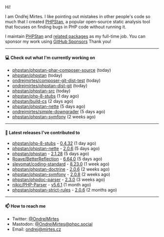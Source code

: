 Hi!

I am Ondřej Mirtes. I like pointing out mistakes in other people's code so much that I created [PHPStan](https://phpstan.org/), a popular open-source static analysis tool that focuses on finding bugs in PHP code without running it.

I maintain [PHPStan](https://github.com/phpstan/phpstan) and [related packages](https://github.com/phpstan/) as my full-time job. You can sponsor my work using [GitHub Sponsors](https://github.com/sponsors/ondrejmirtes) Thank you!

---

#### 💻 Check out what I'm currently working on

- [phpstan/phpstan-phar-composer-source](https://github.com/phpstan/phpstan-phar-composer-source) (today)
- [phpstan/phpstan](https://github.com/phpstan/phpstan) (today)
- [ondrejmirtes/composer-git-dist-test](https://github.com/ondrejmirtes/composer-git-dist-test) (today)
- [ondrejmirtes/phpstan-dist-git](https://github.com/ondrejmirtes/phpstan-dist-git) (today)
- [phpstan/phpstan-src](https://github.com/phpstan/phpstan-src) (today)
- [phpstan/php-8-stubs](https://github.com/phpstan/php-8-stubs) (1 day ago)
- [phpstan/build-cs](https://github.com/phpstan/build-cs) (2 days ago)
- [phpstan/phpstan-nette](https://github.com/phpstan/phpstan-nette) (5 days ago)
- [ondrejmirtes/simple-downgrader](https://github.com/ondrejmirtes/simple-downgrader) (5 days ago)
- [phpstan/phpstan-symfony](https://github.com/phpstan/phpstan-symfony) (2 weeks ago)

---

#### 🔭 Latest releases I've contributed to

- [phpstan/php-8-stubs](https://github.com/phpstan/php-8-stubs) - [0.4.32](https://github.com/phpstan/php-8-stubs/releases/tag/0.4.32) (1 day ago)
- [phpstan/phpstan-nette](https://github.com/phpstan/phpstan-nette) - [2.0.6](https://github.com/phpstan/phpstan-nette/releases/tag/2.0.6) (5 days ago)
- [phpstan/phpstan](https://github.com/phpstan/phpstan) - [2.1.28](https://github.com/phpstan/phpstan/releases/tag/2.1.28) (5 days ago)
- [Roave/BetterReflection](https://github.com/Roave/BetterReflection) - [6.64.0](https://github.com/Roave/BetterReflection/releases/tag/6.64.0) (5 days ago)
- [slevomat/coding-standard](https://github.com/slevomat/coding-standard) - [8.23.0](https://github.com/slevomat/coding-standard/releases/tag/8.23.0) (1 week ago)
- [phpstan/phpstan-doctrine](https://github.com/phpstan/phpstan-doctrine) - [2.0.6](https://github.com/phpstan/phpstan-doctrine/releases/tag/2.0.6) (2 weeks ago)
- [phpstan/phpstan-symfony](https://github.com/phpstan/phpstan-symfony) - [2.0.8](https://github.com/phpstan/phpstan-symfony/releases/tag/2.0.8) (2 weeks ago)
- [phpstan/phpdoc-parser](https://github.com/phpstan/phpdoc-parser) - [2.3.0](https://github.com/phpstan/phpdoc-parser/releases/tag/2.3.0) (3 weeks ago)
- [nikic/PHP-Parser](https://github.com/nikic/PHP-Parser) - [v5.6.1](https://github.com/nikic/PHP-Parser/releases/tag/v5.6.1) (1 month ago)
- [phpstan/phpstan-strict-rules](https://github.com/phpstan/phpstan-strict-rules) - [2.0.6](https://github.com/phpstan/phpstan-strict-rules/releases/tag/2.0.6) (2 months ago)

---

#### 📫 How to reach me

- Twitter: [@OndrejMirtes](https://twitter.com/ondrejmirtes)
- Mastodon: [@OndrejMirtes@phpc.social](https://phpc.social/@OndrejMirtes)
- Email: [ondrej@mirtes.cz](mailto:ondrej@mirtes.cz)
